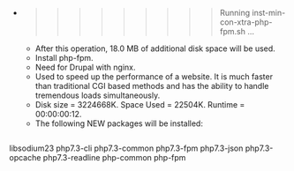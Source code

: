 * >>>>>>>>> Running inst-min-con-xtra-php-fpm.sh ...
  * After this operation, 18.0 MB of additional disk space will be used.
  * Install php-fpm.
  * Need for Drupal with nginx.
  * Used to speed up the performance of a website. It is much faster than traditional CGI based methods and has the ability to handle tremendous loads simultaneously.
  * Disk size = 3224668K. Space Used = 22504K. Runtime = 00:00:00:12.
  * The following NEW packages will be installed:
  ```bash
libsodium23 php7.3-cli php7.3-common php7.3-fpm php7.3-json
php7.3-opcache php7.3-readline php-common php-fpm
  ```

